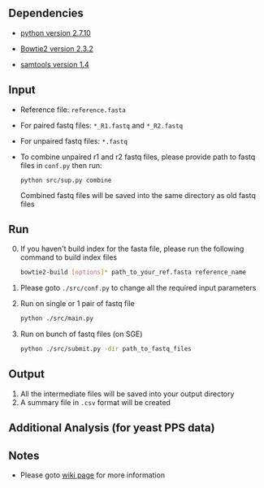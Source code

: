 ## Dependencies
* [python version 2.7.10](https://www.python.org/downloads/)

* [Bowtie2 version 2.3.2](https://sourceforge.net/projects/bowtie-bio/files/bowtie2/)

* [samtools version 1.4](https://sourceforge.net/projects/samtools/files/)

## Input
* Reference file: `reference.fasta`
* For paired fastq files: `*_R1.fastq` and `*_R2.fastq` 
* For unpaired fastq files: `*.fastq`
* To combine unpaired r1 and r2 fastq files, please provide path to fastq files in `conf.py` then run:
    
    ```
    python src/sup.py combine
    ```
    Combined fastq files will be saved into the same directory as old fastq files
 

## Run
0. If you haven't build index for the fasta file, please run the following command to build index files
    
    ```bash
    bowtie2-build [options]* path_to_your_ref.fasta reference_name
    ```
    
1. Please goto `./src/conf.py` to change all the required input parameters
2. Run on single or 1 pair of fastq file

    ```bash
    python ./src/main.py
    ```
3. Run on bunch of fastq files (on SGE)

    ```bash
    python ./src/submit.py -dir path_to_fastq_files
    ```


## Output
1. All the intermediate files will be saved into your output directory
2. A summary file in `.csv` format will be created

## Additional Analysis (for yeast PPS data)

## Notes 
* Please goto [wiki page](https://github.com/RyogaLi/PPS/wiki) for more information